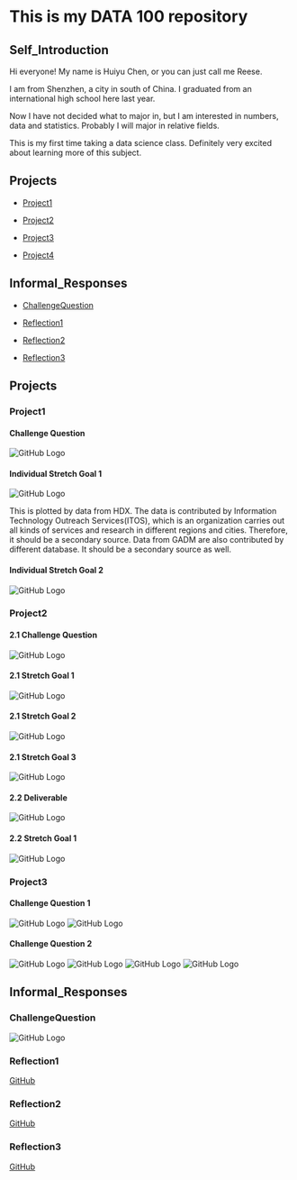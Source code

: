 # This is my DATA 100 repository

## Self_Introduction
Hi everyone! My name is Huiyu Chen, or you can just call me Reese.

I am from Shenzhen, a city in south of China. I graduated from an international high school here last year.

Now I have not decided what to major in, but I am interested in numbers, data and statistics. Probably I will major in
relative fields.

This is my first time taking a data science class. Definitely very excited about learning more of this subject.


## Projects
  
- [Project1](#project1)
  
- [Project2](#project2)

- [Project3](#project3)

- [Project4](#project4.md)


## Informal_Responses

- [ChallengeQuestion](#challengequestion)

- [Reflection1](#reflection1)

- [Reflection2](#reflection2)

- [Reflection3](#reflection3)



## Projects

### Project1

#### Challenge Question
![GitHub Logo](sri_lanka.png)

#### Individual Stretch Goal 1
![GitHub Logo](sri_lanka_hdx.png)

This is plotted by data from HDX. The data is contributed by Information Technology Outreach Services(ITOS), which is an organization carries out
all kinds of services and research in different regions and cities. Therefore, it should be a secondary source.
Data from GADM are also contributed by different database. It should be a secondary source as well.

#### Individual Stretch Goal 2
![GitHub Logo](colombo.png)


### Project2

#### 2.1 Challenge Question
![GitHub Logo](2.1cq.png)

#### 2.1 Stretch Goal 1
![GitHub Logo](2.1sg1.png)

#### 2.1 Stretch Goal 2
![GitHub Logo](2.1sg2.png)

#### 2.1 Stretch Goal 3
![GitHub Logo](FC3BB015-EFD5-48FE-9E21-4199A3A5C4B4.gif)

#### 2.2 Deliverable
![GitHub Logo](prj2_deliverable.png)

#### 2.2 Stretch Goal 1
![GitHub Logo](lka_adm2_bp.png)


### Project3

#### Challenge Question 1
![GitHub Logo](lkaadm2ntl.png)
![GitHub Logo](lkaadm2topo.png)

#### Challenge Question 2
![GitHub Logo](popslope.png)
![GitHub Logo](popslopesummary.png)
![GitHub Logo](popall.png)
![GitHub Logo](popallsummary.png)


## Informal_Responses

### ChallengeQuestion

![GitHub Logo](ChanllengeQuestion.png)

### Reflection1

[GitHub](Reflection1.md)

### Reflection2

[GitHub](Reflection2.md)

### Reflection3

[GitHub](Reflection3.md)
